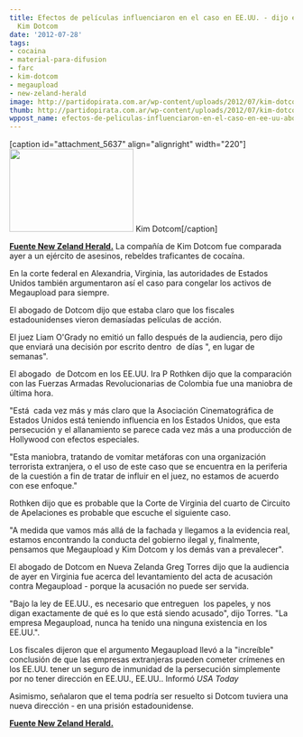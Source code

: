 ```yaml
---
title: Efectos de películas influenciaron en el caso en EE.UU. - dijo el abogado de
  Kim Dotcom
date: '2012-07-28'
tags:
- cocaina
- material-para-difusion
- farc
- kim-dotcom
- megaupload
- new-zeland-herald
image: http://partidopirata.com.ar/wp-content/uploads/2012/07/kim-dotcom_220x147.jpg
thumb: http://partidopirata.com.ar/wp-content/uploads/2012/07/kim-dotcom_220x147-150x147.jpg
wppost_name: efectos-de-peliculas-influenciaron-en-el-caso-en-ee-uu-abogado-de-kim-dotcom
---
```


[caption id="attachment_5637" align="alignright" width="220"]<a href="http://partidopirata.com.ar/wp-content/uploads/2012/07/kim-dotcom_220x147.jpg"><img class="size-full wp-image-5637" title="kim-dotcom_220x147" src="http://partidopirata.com.ar/wp-content/uploads/2012/07/kim-dotcom_220x147.jpg" alt="" width="220" height="147" /></a> Kim Dotcom[/caption]

<strong><a href="http://www.nzherald.co.nz/nz/news/article.cfm?c_id=1&amp;objectid=10822879" target="_blank">Fuente New Zeland Herald.</a></strong>
La compañía de Kim Dotcom fue comparada ayer a un ejército de asesinos, rebeldes traficantes de cocaína.

En la corte federal en Alexandria, Virginia, las autoridades de Estados Unidos también argumentaron así el caso para congelar los activos de Megaupload para siempre.

El abogado de Dotcom dijo que estaba claro que los fiscales estadounidenses vieron demasíadas películas de acción.

El juez Liam O'Grady no emitió un fallo después de la audiencia, pero dijo que enviará una decisión por escrito dentro  de días ", en lugar de semanas".

El abogado  de Dotcom en los EE.UU. Ira P Rothken dijo que la comparación con las Fuerzas Armadas Revolucionarias de Colombia fue una maniobra de última hora.

"Está  cada vez más y más claro que la Asociación Cinematográfica de Estados Unidos está teniendo influencia en los Estados Unidos, que esta persecución y el allanamiento se parece cada vez más a una producción de Hollywood con efectos especiales.

"Esta maniobra, tratando de vomitar metáforas con una organización terrorista extranjera, o el uso de este caso que se encuentra en la periferia de la cuestión a fin de tratar de influir en el juez, no estamos de acuerdo con ese enfoque."

Rothken dijo que es probable que la Corte de Virginia del cuarto de Circuito de Apelaciones es probable que escuche el siguiente caso.

"A medida que vamos más allá de la fachada y llegamos a la evidencia real, estamos encontrando la conducta del gobierno ilegal y, finalmente, pensamos que Megaupload y Kim Dotcom y los demás van a prevalecer".

El abogado de Dotcom en Nueva Zelanda Greg Torres dijo que la audiencia de ayer en Virginia fue acerca del levantamiento del acta de acusación contra Megaupload - porque la acusación no puede ser servida.

"Bajo la ley de EE.UU., es necesario que entreguen  los papeles, y nos digan exactamente de qué es lo que está siendo acusado", dijo Torres. "La empresa Megaupload, nunca ha tenido una ninguna existencia en los EE.UU.".

Los fiscales dijeron que el argumento Megaupload llevó a la "increíble" conclusión de que las empresas extranjeras pueden cometer crímenes en los EE.UU. tener un seguro de inmunidad de la persecución simplemente por no tener dirección en EE.UU., EE.UU.. Informó <em>USA Today</em>

Asimismo, señalaron que el tema podría ser resuelto si Dotcom tuviera una nueva dirección - en una prisión estadounidense.

<strong><a href="http://www.nzherald.co.nz/nz/news/article.cfm?c_id=1&amp;objectid=10822879" target="_blank">Fuente New Zeland Herald.</a></strong>
